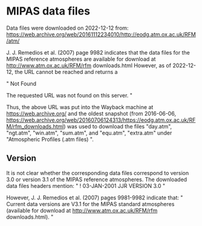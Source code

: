 # MIPAS data files

Data files were downloaded on 2022-12-12 from:
https://web.archive.org/web/20161112234010/http://eodg.atm.ox.ac.uk/RFM/atm/

J. J. Remedios et al. (2007) page 9982 indicates that the data files for the
MIPAS reference atmospheres are available for download at
http://www.atm.ox.ac.uk/RFM/rfm downloads.html
However, as of 2022-12-12, the URL cannot be reached and returns a

"
Not Found

The requested URL was not found on this server.
"

Thus, the above URL was put into the Wayback machine at https://web.archive.org/
and the oldest snapshot (from 2016-06-06,
https://web.archive.org/web/20160706124313/https://eodg.atm.ox.ac.uk/RFM/rfm_downloads.html)
was used to download the files "day.atm", "ngt.atm", "win.atm", "sum.atm",
and "equ.atm", "extra.atm" under "Atmospheric Profiles (.atm files) ".


## Version

It is not clear whether the corresponding data files correspond to version 3.0
or version 3.1 of the MIPAS reference atmospheres.
The downloaded data files headers mention:
"
! 03-JAN-2001  JJR  VERSION 3.0
"

However, J. J. Remedios et al. (2007) pages 9981-9982 indicate that:
"
Current data versions are V3.1 for the MIPAS standard atmospheres
(available for download at http://www.atm.ox.ac.uk/RFM/rfm downloads.html).
"